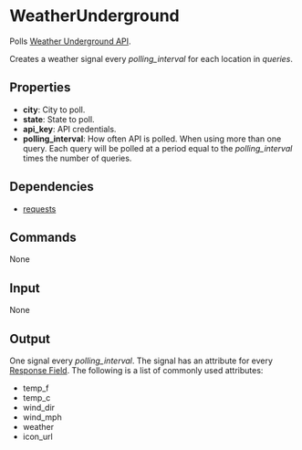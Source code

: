 WeatherUnderground
===========

Polls [Weather Underground API](http://www.wunderground.com/weather/api/d/docs?d=data/conditions).

Creates a weather signal every *polling\_interval* for each location in *queries*.


Properties
--------------

-   **city**: City to poll.
-   **state**: State to poll.
-   **api_key**: API credentials.
-   **polling_interval**: How often API is polled. When using more than one query. Each query will be polled at a period equal to the *polling\_interval* times the number of queries.


Dependencies
----------------

-   [requests](https://pypi.python.org/pypi/requests/)

Commands
----------------
None

Input
-------
None

Output
---------
One signal every *polling\_interval*. The signal has an attribute for every [Response Field](http://www.wunderground.com/weather/api/d/docs?d=data/conditions). The following is a list of commonly used attributes:

-   temp_f
-   temp_c
-   wind_dir
-   wind_mph
-   weather
-   icon_url
